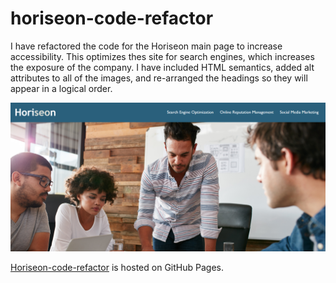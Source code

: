 # horiseon-code-refactor
I have refactored the code for the Horiseon main page to increase accessibility. This optimizes thes site for search engines, which increases the exposure of the company. I have included HTML semantics, added alt attributes to all of the images, and re-arranged the headings so they will appear in a logical order. 

![Screenshot of the refactored main page](unit_1/develop/assets/images/screenshot.png)

[Horiseon-code-refactor](https://abbynf.github.io/heriseon-code-refactor/) is hosted on GitHub Pages. 

